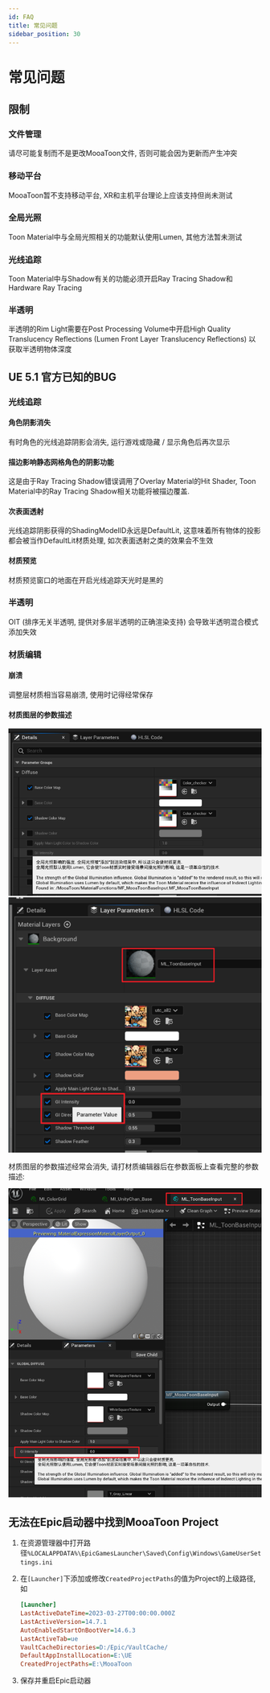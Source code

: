 ```yaml
---
id: FAQ
title: 常见问题
sidebar_position: 30
---
```

# 常见问题

## 限制

### 文件管理

请尽可能复制而不是更改MooaToon文件, 否则可能会因为更新而产生冲突

### 移动平台

MooaToon暂不支持移动平台, XR和主机平台理论上应该支持但尚未测试

### 全局光照

Toon Material中与全局光照相关的功能默认使用Lumen, 其他方法暂未测试

### 光线追踪

Toon Material中与Shadow有关的功能必须开启Ray Tracing Shadow和Hardware Ray Tracing

### 半透明

半透明的Rim Light需要在Post Processing Volume中开启High Quality Translucency Reflections (Lumen Front Layer Translucency Reflections) 以获取半透明物体深度

## UE 5.1 官方已知的BUG

### 光线追踪

#### 角色阴影消失

有时角色的光线追踪阴影会消失, 运行游戏或隐藏 / 显示角色后再次显示

#### 描边影响静态网格角色的阴影功能

这是由于Ray Tracing Shadow错误调用了Overlay Material的Hit Shader, Toon Material中的Ray Tracing Shadow相关功能将被描边覆盖.

#### 次表面透射

光线追踪阴影获得的ShadingModelID永远是DefaultLit, 这意味着所有物体的投影都会被当作DefaultLit材质处理, 如次表面透射之类的效果会不生效

#### 材质预览

材质预览窗口的地面在开启光线追踪天光时是黑的

### 半透明

OIT (排序无关半透明, 提供对多层半透明的正确渲染支持) 会导致半透明混合模式添加失效

### 材质编辑

#### 崩溃

调整层材质相当容易崩溃, 使用时记得经常保存

#### 材质图层的参数描述

![image-20230223225457143](./assets/image-20230223225457143.png)![image-20230223225748583](./assets/image-20230223225748583.png)

材质图层的参数描述经常会消失, 请打材质编辑器后在参数面板上查看完整的参数描述:

![image-20230223225635072](./assets/image-20230223225635072.png)

## 无法在Epic启动器中找到MooaToon Project

1. 在资源管理器中打开路径`%LOCALAPPDATA%\EpicGamesLauncher\Saved\Config\Windows\GameUserSettings.ini`

2. 在`[Launcher]`下添加或修改`CreatedProjectPaths`的值为Project的上级路径, 如

   ```ini
   [Launcher]
   LastActiveDateTime=2023-03-27T00:00:00.000Z
   LastActiveVersion=14.7.1
   AutoEnabledStartOnBootVer=14.6.3
   LastActiveTab=ue
   VaultCacheDirectories=D:/Epic/VaultCache/
   DefaultAppInstallLocation=E:\UE
   CreatedProjectPaths=E:\MooaToon
   ```

3. 保存并重启Epic启动器









